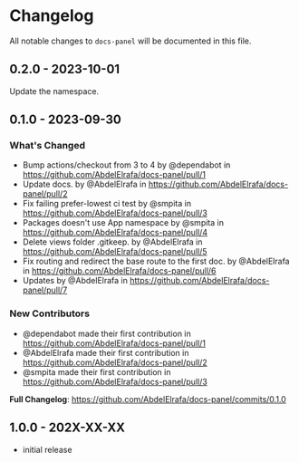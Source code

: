 # Changelog

All notable changes to `docs-panel` will be documented in this file.

## 0.2.0 - 2023-10-01

Update the namespace.

## 0.1.0 - 2023-09-30

### What's Changed

- Bump actions/checkout from 3 to 4 by @dependabot in https://github.com/AbdelElrafa/docs-panel/pull/1
- Update docs. by @AbdelElrafa in https://github.com/AbdelElrafa/docs-panel/pull/2
- Fix failing prefer-lowest ci test by @smpita in https://github.com/AbdelElrafa/docs-panel/pull/3
- Packages doesn't use App namespace by @smpita in https://github.com/AbdelElrafa/docs-panel/pull/4
- Delete views folder .gitkeep. by @AbdelElrafa in https://github.com/AbdelElrafa/docs-panel/pull/5
- Fix routing and redirect the base route to the first doc. by @AbdelElrafa in https://github.com/AbdelElrafa/docs-panel/pull/6
- Updates by @AbdelElrafa in https://github.com/AbdelElrafa/docs-panel/pull/7

### New Contributors

- @dependabot made their first contribution in https://github.com/AbdelElrafa/docs-panel/pull/1
- @AbdelElrafa made their first contribution in https://github.com/AbdelElrafa/docs-panel/pull/2
- @smpita made their first contribution in https://github.com/AbdelElrafa/docs-panel/pull/3

**Full Changelog**: https://github.com/AbdelElrafa/docs-panel/commits/0.1.0

## 1.0.0 - 202X-XX-XX

- initial release

